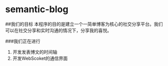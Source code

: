 semantic-blog
=============
##我们的目标
本程序的目的是建立一个一简单博客为核心的社交分享平台。我们可以在社交分享和实时沟通的情况下，分享我的喜悦。

###我们正在进行
1.  开发发表博文的时间轴
2.  开发WebScoket的通信界面

 
